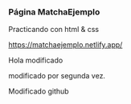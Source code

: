 ### Página MatchaEjemplo 
Practicando con html & css

https://matchaejemplo.netlify.app/

Hola modificado

modificado por segunda vez.

Modificado github

